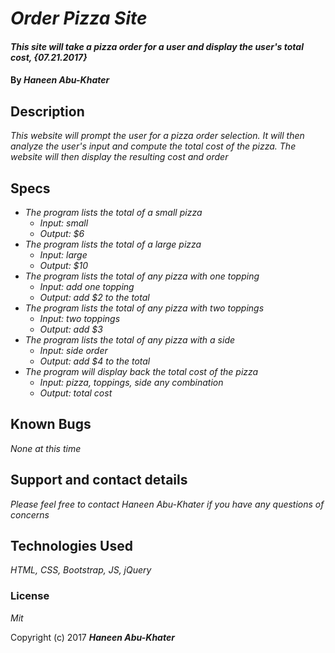 # _Order Pizza Site_

#### _This site will take a pizza order for a user and display the user's total cost, {07.21.2017}_

#### By _**Haneen Abu-Khater**_

## Description

_This website will prompt the user for a pizza order selection. It will then analyze the user's input and compute the total cost of the pizza. The website will then display the resulting cost and order_

## Specs

* _The program lists the total of a small pizza_
  * _Input: small_
  * _Output: $6_
* _The program lists the total of a large pizza_
  * _Input: large_
  * _Output: $10_
* _The program lists the total of any pizza with one topping_
  * _Input: add one topping_
  * _Output: add $2 to the total_
* _The program lists the total of any pizza with two toppings_
  * _Input: two toppings_
  * _Output: add $3_
* _The program lists the total of any pizza with a side_
  * _Input: side order_
  * _Output: add $4 to the total_
* _The program will display back the total cost of the pizza_
  * _Input: pizza, toppings, side any combination_
  * _Output: total cost_

## Known Bugs

_None at this time_

## Support and contact details

_Please feel free to contact Haneen Abu-Khater if you have any questions of concerns_

## Technologies Used

_HTML, CSS, Bootstrap, JS, jQuery_

### License

*Mit*

Copyright (c) 2017 **_Haneen Abu-Khater_**
